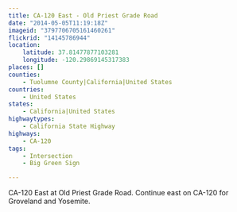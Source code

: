 ```yaml
---
title: CA-120 East - Old Priest Grade Road
date: "2014-05-05T11:19:18Z"
imageid: "3797706705161460261"
flickrid: "14145786944"
location:
    latitude: 37.81477877103281
    longitude: -120.29869145317383
places: []
counties:
    - Tuolumne County|California|United States
countries:
    - United States
states:
    - California|United States
highwaytypes:
    - California State Highway
highways:
    - CA-120
tags:
    - Intersection
    - Big Green Sign

---
```

CA-120 East at Old Priest Grade Road.  Continue east on CA-120 for Groveland and Yosemite.